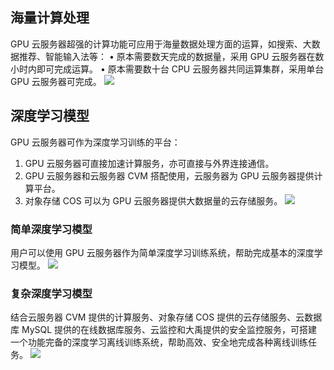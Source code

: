 ## 海量计算处理
GPU 云服务器超强的计算功能可应用于海量数据处理方面的运算，如搜索、大数据推荐、智能输入法等：
	•	原本需要数天完成的数据量，采用 GPU 云服务器在数小时内即可完成运算。
	•	原本需要数十台 CPU 云服务器共同运算集群，采用单台 GPU 云服务器可完成。
![](//mc.qcloudimg.com/static/img/b7318584c771454d34041ff8f1c4fbb1/image.png)

## 深度学习模型
GPU 云服务器可作为深度学习训练的平台：
1.	GPU 云服务器可直接加速计算服务，亦可直接与外界连接通信。
2.	GPU 云服务器和云服务器 CVM 搭配使用，云服务器为 GPU 云服务器提供计算平台。
3.	对象存储 COS 可以为 GPU 云服务器提供大数据量的云存储服务。
![](//mc.qcloudimg.com/static/img/8adde7aed6e85ccd082ca2b3d132c60c/image.png)

### 简单深度学习模型
用户可以使用 GPU 云服务器作为简单深度学习训练系统，帮助完成基本的深度学习模型。
![](//mc.qcloudimg.com/static/img/621341ff952d6377e87c499985ea81d3/image.png)
 
### 复杂深度学习模型
结合云服务器 CVM 提供的计算服务、对象存储 COS 提供的云存储服务、云数据库 MySQL 提供的在线数据库服务、云监控和大禹提供的安全监控服务，可搭建一个功能完备的深度学习离线训练系统，帮助高效、安全地完成各种离线训练任务。 ![](//mc.qcloudimg.com/static/img/dfe9c205f88c60d1fad28b0d0f73029d/image.png)




